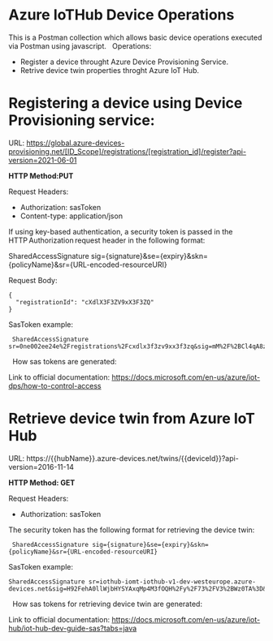 # Azure IoTHub Device Operations
This is a Postman collection which allows basic device operations executed via Postman using javascript.
&nbsp;
Operations:
- Register a device throught Azure Device Provisioning Service.
- Retrive device twin properties throght Azure IoT Hub.

# Registering a device using Device Provisioning service:

URL: https://global.azure-devices-provisioning.net/[ID_Scope]/registrations/[registration_id]/register?api-version=2021-06-01

<b>HTTP Method:PUT</b>

Request Headers:

-  Authorization: sasToken
-  Content-type: application/json

If using key-based authentication, a security token is passed in the HTTP Authorization request header in the following format:

SharedAccessSignature sig={signature}&se={expiry}&skn={policyName}&sr={URL-encoded-resourceURI}


Request Body:
```
{
  "registrationId": "cXdlX3F3ZV9xX3F3ZQ"
}
```

SasToken example:
```
 SharedAccessSignature sr=0ne002ee24e%2Fregistrations%2Fcxdlx3f3zv9xx3f3zq&sig=mM%2F%2BCl4qA8zrjhG3gBC%2Fbgw6xqftBf3eL6%2BgPQ%2FaPu8%3D&se=1660075663
```
&nbsp;
How sas tokens are generated:

Link to official documentation: https://docs.microsoft.com/en-us/azure/iot-dps/how-to-control-access


# Retrieve device twin from Azure IoT Hub

URL: https://{{hubName}}.azure-devices.net/twins/{{deviceId}}?api-version=2016-11-14

<b>HTTP Method: GET</b>

Request Headers:

- Authorization: sasToken

The security token has the following format for retrieving the device twin:
```
 SharedAccessSignature sig={signature}&se={expiry}&skn={policyName}&sr={URL-encoded-resourceURI}
```

SasToken example:
```
SharedAccessSignature sr=iothub-iomt-iothub-v1-dev-westeurope.azure-devices.net&sig=H92FehA0llWjbHYSYAxqMp4M3fOQH%2Fy%2F73%2FV3%2BWz0TA%3D&se=1660075777&skn=iothubowner
```
&nbsp;
How sas tokens for retrieving device twin are generated:

Link to official documentation: https://docs.microsoft.com/en-us/azure/iot-hub/iot-hub-dev-guide-sas?tabs=java

